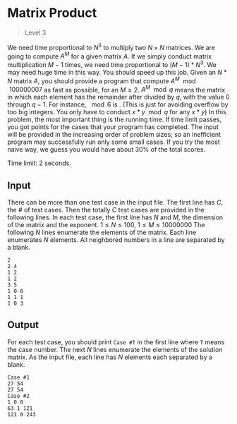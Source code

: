 # Matrix Product
>
> Level 3

We need time proportional to $N^3$ to multiply two $N \times N$ matrices.
We are going to compute $A^M$ for a given matrix $A$.
If we simply conduct matrix multiplication $M-1$ times, we need time proportional to $(M-1)*N^3$.
We may need huge time in this way.
You should speed up this job.
Given an $N*N$ matrix $A$, you should provide a program that compute $A^M \mod 100000007$ as fast as possible, for an $M \geq 2$.
$A^M \mod q$ means the matrix in which each element has the remainder after divided by $q$, with the value $0$ through $q-1$.
For instance, $\mod 6$ is . (This is just for avoiding overflow by too big integers. You only have to conduct $x*y \mod q$ for any $x*y$)
In this problem, the most important thing is the running time.
If time limit passes, you got points for the cases that your program has completed.
The input will be provided in the increasing order of problem sizes; so an inefficient program may successfully run only some small cases.
If you try the most naive way, we guess you would have about 30% of the total scores.

Time limit: 2 seconds.

## Input

There can be more than one test case in the input file.
The first line has $C$, the # of test cases.
Then the totally $C$ test cases are provided in the following lines.
In each test case, the first line has $N$ and $M$, the dimension of the matrix and the exponent. $1 \leq N \leq 100$, $1 \leq M \leq 10000000$
The following $N$ lines enumerate the elements of the matrix.
Each line enumerates $N$ elements.
All neighbored numbers in a line are separated by a blank.

```
2
2 4
1 2
1 2
3 5
1 0 0
1 1 1
1 0 3
```

## Output

For each test case, you should print `Case #T` in the first line where `T` means the case number.
The next $N$ lines enumerate the elements of the solution matrix.
As the input file, each line has $N$ elements each separated by a blank.

```
Case #1
27 54
27 54
Case #2
1 0 0
63 1 121
121 0 243
```

